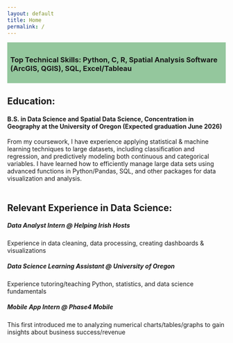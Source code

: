 ```yaml
---
layout: default
title: Home
permalink: /
---
```


<div style="background-color: #94C79D; padding: 7px; display: block; max-width: 100%; margin: 0;">
    <h3>Top Technical Skills: Python, C, R, Spatial Analysis Software (ArcGIS, QGIS), SQL, Excel/Tableau</h3>
</div>

## Education:
#### B.S. in Data Science and Spatial Data Science, Concentration in Geography at the University of Oregon (Expected graduation June 2026)<br>
From my coursework, I have experience applying statistical & machine learning techniques to large datasets, including classification and regression, and predictively modeling both continuous and categorical variables. I have learned how to efficiently manage large data sets using advanced functions in Python/Pandas, SQL, and other packages for data visualization and analysis. <br><br>

## Relevant Experience in Data Science:
##### Data Analyst Intern @ Helping Irish Hosts<br>
Experience in data cleaning, data processing, creating dashboards & visualizations

##### Data Science Learning Assistant @ University of Oregon<br>
Experience tutoring/teaching Python, statistics, and data science fundamentals

##### Mobile App Intern @ Phase4 Mobile<br>
This first introduced me to analyzing numerical charts/tables/graphs to gain insights about business success/revenue
